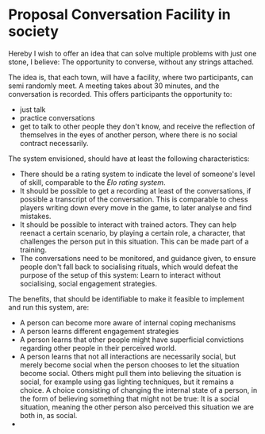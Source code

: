 # Proposal Conversation Facility in society

Hereby I wish to offer an idea that can solve multiple problems with just one
stone, I believe: The opportunity to converse, without any strings attached.

The idea is, that each town, will have a facility, where two participants, can
semi randomly meet. A meeting takes about 30 minutes, and the conversation is
recorded. This offers participants the opportunity to:

* just talk
* practice conversations
* get to talk to other people they don't know, and receive the reflection of
  themselves in the eyes of another person, where there is no social contract
  necessarily.

The system envisioned, should have at least the following characteristics:

* There should be a rating system to indicate the level of someone's level of
  skill, comparable to the _Elo rating system_.
* It should be possible to get a recording at least of the conversations,
  if possible a transcript of the conversation. This is comparable to chess
  players writing down every move in the game, to later analyse and find
  mistakes.
* It should be possible to interact with trained actors. They can help reenact
  a certain scenario, by playing a certain role, a character, that challenges
  the person put in this situation. This can be made part of a training.
* The conversations need to be monitored, and guidance given, to ensure people
  don't fall back to socialising rituals, which would defeat the purpose of the
  setup of this system: Learn to interact without socialising, social engagement
  strategies.

The benefits, that should be identifiable to make it feasible to implement and
run this system, are:

* A person can become more aware of internal coping mechanisms
* A person learns different engagement strategies
* A person learns that other people might have superficial convictions regarding
  other people in their perceived world.
* A person learns that not all interactions are necessarily social, but merely
  become social when the person chooses to let the situation become social.
  Others might pull them into believing the situation is social, for example
  using gas lighting techniques, but it remains a choice. A choice consisting of
  changing the internal state of a person, in the form of believing something
  that might not be true: It is a social situation, meaning the other person
  also perceived this situation we are both in, as social.
* 